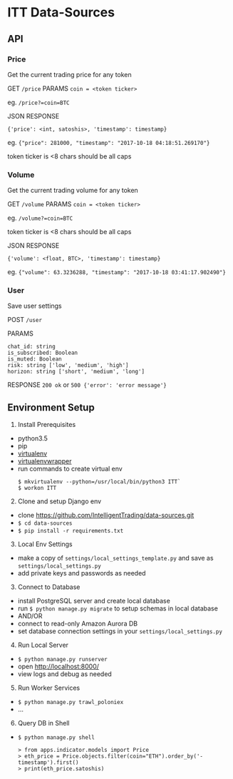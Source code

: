 # ITT Data-Sources


## API

### Price

Get the current trading price for any token

GET `/price`
PARAMS `coin = <token ticker>`

eg. `/price?=coin=BTC`

JSON RESPONSE

`{'price': <int, satoshis>, 'timestamp': timestamp}`

eg.
`{"price": 281000, "timestamp": "2017-10-18 04:18:51.269170"}`

token ticker is <8 chars should be all caps


### Volume

Get the current trading volume for any token

GET `/volume`
PARAMS `coin = <token ticker>`

eg. `/volume?=coin=BTC`

token ticker is <8 chars should be all caps

JSON RESPONSE

`{'volume': <float, BTC>, 'timestamp': timestamp}`

eg.
`{"volume": 63.3236288, "timestamp": "2017-10-18 03:41:17.902490"}`

### User

Save user settings

POST `/user`

PARAMS 
```
chat_id: string
is_subscribed: Boolean
is_muted: Boolean
risk: string ['low', 'medium', 'high']
horizon: string ['short', 'medium', 'long']
```

RESPONSE `200 ok`
or `500 {'error': 'error message'}`


## Environment Setup

1. Install Prerequisites
 - python3.5 
 - pip 
 - [virtualenv](https://virtualenv.pypa.io/en/stable/installation/) 
 - [virtualenvwrapper](https://virtualenvwrapper.readthedocs.io/en/latest/install.html)
 - run commands to create virtual env
    ```
    $ mkvirtualenv --python=/usr/local/bin/python3 ITT`
    $ workon ITT
    ```
 
2. Clone and setup Django env
 - clone https://github.com/IntelligentTrading/data-sources.git
 - `$ cd data-sources`
 - `$ pip install -r requirements.txt`

3. Local Env Settings
 - make a copy of `settings/local_settings_template.py` and save as `settings/local_settings.py`
 - add private keys and passwords as needed

3. Connect to Database
 - install PostgreSQL server and create local database
 - run `$ python manage.py migrate` to setup schemas in local database
 - AND/OR
 - connect to read-only Amazon Aurora DB
 - set database connection settings in your `settings/local_settings.py`
 
4. Run Local Server
 - `$ python manage.py runserver`
 - open [http://localhost:8000/](http://localhost:8000/)
 - view logs and debug as needed

5. Run Worker Services
 - `$ python manage.py trawl_poloniex`
 - ...
 
6. Query DB in Shell
 - `$ python manage.py shell`
 
    ```
    > from apps.indicator.models import Price
    > eth_price = Price.objects.filter(coin="ETH").order_by('-timestamp').first()
    > print(eth_price.satoshis)
    ```
 